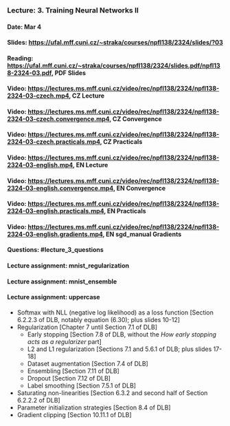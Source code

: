 ### Lecture: 3. Training Neural Networks II
#### Date: Mar 4
#### Slides: https://ufal.mff.cuni.cz/~straka/courses/npfl138/2324/slides/?03
#### Reading: https://ufal.mff.cuni.cz/~straka/courses/npfl138/2324/slides.pdf/npfl138-2324-03.pdf, PDF Slides
#### Video: https://lectures.ms.mff.cuni.cz/video/rec/npfl138/2324/npfl138-2324-03-czech.mp4, CZ Lecture
#### Video: https://lectures.ms.mff.cuni.cz/video/rec/npfl138/2324/npfl138-2324-03-czech.convergence.mp4, CZ Convergence
#### Video: https://lectures.ms.mff.cuni.cz/video/rec/npfl138/2324/npfl138-2324-03-czech.practicals.mp4, CZ Practicals
#### Video: https://lectures.ms.mff.cuni.cz/video/rec/npfl138/2324/npfl138-2324-03-english.mp4, EN Lecture
#### Video: https://lectures.ms.mff.cuni.cz/video/rec/npfl138/2324/npfl138-2324-03-english.convergence.mp4, EN Convergence
#### Video: https://lectures.ms.mff.cuni.cz/video/rec/npfl138/2324/npfl138-2324-03-english.practicals.mp4, EN Practicals
#### Video: https://lectures.ms.mff.cuni.cz/video/rec/npfl138/2324/npfl138-2324-03-english.gradients.mp4, EN sgd_manual Gradients
#### Questions: #lecture_3_questions
#### Lecture assignment: mnist_regularization
#### Lecture assignment: mnist_ensemble
#### Lecture assignment: uppercase

- Softmax with NLL (negative log likelihood) as a loss function [Section 6.2.2.3 of DLB, notably equation (6.30); plus slides 10-12]
- Regularization [Chapter 7 until Section 7.1 of DLB]
  - Early stopping [Section 7.8 of DLB, without the _How early stopping acts as a regularizer_ part]
  - L2 and L1 regularization [Sections 7.1 and 5.6.1 of DLB; plus slides 17-18]
  - Dataset augmentation [Section 7.4 of DLB]
  - Ensembling [Section 7.11 of DLB]
  - Dropout [Section 7.12 of DLB]
  - Label smoothing [Section 7.5.1 of DLB]
- Saturating non-linearities [Section 6.3.2 and second half of Section 6.2.2.2 of DLB]
- Parameter initialization strategies [Section 8.4 of DLB]
- Gradient clipping [Section 10.11.1 of DLB]
